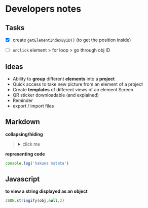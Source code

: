 # Developers notes

## Tasks
- [x] create `getElementIndexByID()`  (to get the position inside)
- [ ] `onClick` element > for loop > go through obj ID


## Ideas

- Ability to **group** different **elements** into a **project**
- Quick access to take new picture from an element of a project
- Create **templates** of different views of an element Screen
- QR sticker downloadable (and explained)
- Reminder
- export / import files


## Markdown 

**collapsing/hiding**
><details><summary> click me</summary>
>blabla
></details>

**representing code**
```js
console.log('hakuna matata')
```

## Javascript

**to view a string displayed as an object**
```js
JSON.stringify(obj,null,2)
```